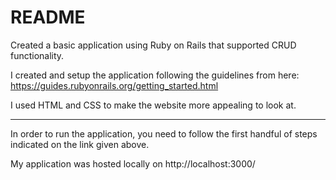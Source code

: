 # README

Created a basic application using Ruby on Rails that supported CRUD functionality. 

I created and setup the application following the guidelines from here: https://guides.rubyonrails.org/getting_started.html

I used HTML and CSS to make the website more appealing to look at. 

--------------------------------------------------------------------------------------------------------------------

In order to run the application, you need to follow the first handful of steps indicated on the link given above.

My application was hosted locally on http://localhost:3000/
